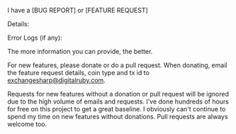 I have a [BUG REPORT] or [FEATURE REQUEST]

Details:

Error Logs (if any):

The more information you can provide, the better.

For new features, please donate or do a pull request. When donating, email the feature request details, coin type and tx id to exchangesharp@digitalruby.com.

Requests for new features without a donation or pull request will be ignored due to the high volume of emails and requests. I've done hundreds of hours for free on this project to get a great baseline. I obviously can't continue to spend my time on new features without donations. Pull requests are always welcome too.
